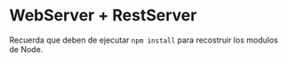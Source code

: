 # WebServer + RestServer

Recuerda que deben de ejecutar ```npm install``` para recostruir los
modulos de Node.